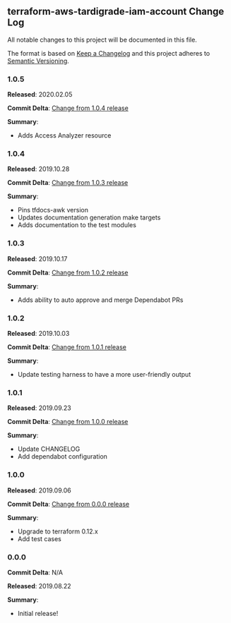 ## terraform-aws-tardigrade-iam-account Change Log

All notable changes to this project will be documented in this file.

The format is based on [Keep a Changelog](http://keepachangelog.com/) and this project adheres to [Semantic Versioning](http://semver.org/).

### 1.0.5

**Released**: 2020.02.05

**Commit Delta**: [Change from 1.0.4 release](https://github.com/plus3it/terraform-aws-tardigrade-iam-account/compare/1.0.4...1.0.5)

**Summary**:

*   Adds Access Analyzer resource

### 1.0.4

**Released**: 2019.10.28

**Commit Delta**: [Change from 1.0.3 release](https://github.com/plus3it/terraform-aws-tardigrade-iam-account/compare/1.0.3...1.0.4)

**Summary**:

*   Pins tfdocs-awk version
*   Updates documentation generation make targets
*   Adds documentation to the test modules

### 1.0.3

**Released**: 2019.10.17

**Commit Delta**: [Change from 1.0.2 release](https://github.com/plus3it/terraform-aws-tardigrade-iam-account/compare/1.0.2...1.0.3)

**Summary**:

*   Adds ability to auto approve and merge Dependabot PRs

### 1.0.2

**Released**: 2019.10.03

**Commit Delta**: [Change from 1.0.1 release](https://github.com/plus3it/terraform-aws-tardigrade-iam-account/compare/1.0.1...1.0.2)

**Summary**:

*   Update testing harness to have a more user-friendly output

### 1.0.1

**Released**: 2019.09.23

**Commit Delta**: [Change from 1.0.0 release](https://github.com/plus3it/terraform-aws-tardigrade-iam-account/compare/1.0.0...1.0.1)

**Summary**:

*   Update CHANGELOG
*   Add dependabot configuration

### 1.0.0

**Released**: 2019.09.06

**Commit Delta**: [Change from 0.0.0 release](https://github.com/plus3it/terraform-aws-tardigrade-iam-account/compare/0.0.0...1.0.0)

**Summary**:

*   Upgrade to terraform 0.12.x
*   Add test cases

### 0.0.0

**Commit Delta**: N/A

**Released**: 2019.08.22

**Summary**:

*   Initial release!
